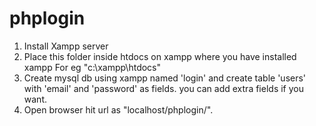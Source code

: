 # phplogin
1. Install Xampp server
2. Place this folder inside htdocs on xampp where you have installed xampp For eg "c:\xampp\htdocs\"
3. Create mysql db using xampp named 'login' and create table 'users' with 'email' and 'password' as fields. you can add extra fields if      you want.
4. Open browser hit url as "localhost/phplogin/".
